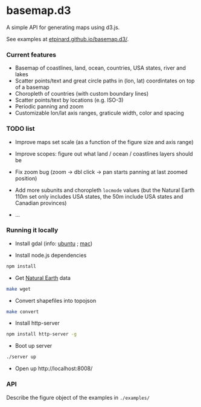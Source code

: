 # basemap.d3

A simple API for generating maps using d3.js.

See examples at [etpinard.github.io/basemap.d3/](http://etpinard.github.io/basemap.d3/).


### Current features

- Basemap of coastlines, land, ocean, countries, USA states, river and lakes
- Scatter points/text and great circle paths in (lon, lat) coordintates on top of a basemap
- Choropleth of countries (with custom boundary lines)
- Scatter points/text by locations (e.g. ISO-3)
- Periodic panning and zoom
- Customizable lon/lat axis ranges, graticule width, color and spacing

### TODO list

- Improve maps set scale (as a function of the figure size and axis range)

- Improve scopes: figure out what land / ocean / coastlines layers should be

- Fix zoom bug (zoom -> dbl click -> pan starts panning at last zoomed position)
- Add more subunits and choropleth `locmode` values (but the Natural Earth 110m
  set only includes USA states, the 50m include USA states and Canadian
  provinces)

- ...

### Running it locally

- Install gdal (info:
  [ubuntu](http://www.sarasafavi.com/installing-gdalogr-on-ubuntu.html) ;
  [mac](https://trac.osgeo.org/gdal/wiki/BuildingOnMac))

- Install node.js dependencies
```bash
npm install
```


- Get [Natural Earth](http://www.naturalearthdata.com/downloads/) data
```bash
make wget
```

- Convert shapefiles into topojson
```bash
make convert
```

- Install http-server
```bash
npm install http-server -g
```

- Boot up server
```bash
./server up

```

- Open up http://localhost:8008/ 

### API

Describe the figure object of the examples in `./examples/`

